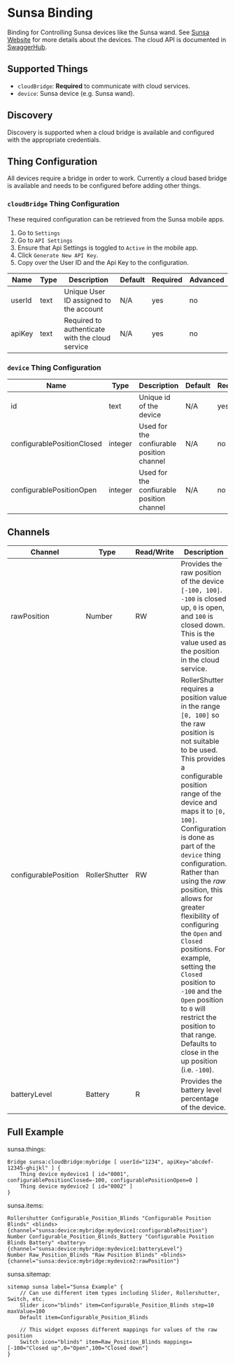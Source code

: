 # Sunsa Binding

Binding for Controlling Sunsa devices like the Sunsa wand.
See [Sunsa Website](https://www.sunsahomes.com/) for more details about the devices.
The cloud API is documented in [SwaggerHub](https://app.swaggerhub.com/apis/Sunsa/Sunsa).

## Supported Things

- `cloudBridge`: **Required** to communicate with cloud services.
- `device`: Sunsa device (e.g. Sunsa wand).

## Discovery

Discovery is supported when a cloud bridge is available and configured with the appropriate credentials.

## Thing Configuration

All devices require a bridge in order to work.
Currently a cloud based bridge is available and needs to be configured before adding other things.

### `cloudBridge` Thing Configuration

These required configuration can be retrieved from the Sunsa mobile apps.

1. Go to `Settings`
1. Go to `API Settings`
1. Ensure that Api Settings is toggled to `Active` in the mobile app.
1. Click `Generate New API Key`.
1. Copy over the User ID and the Api Key to the configuration.

| Name            | Type    | Description                                     | Default | Required | Advanced |
|-----------------|---------|-------------------------------------------------|---------|----------|----------|
| userId          | text    | Unique User ID assigned to the account          | N/A     | yes      | no       |
| apiKey          | text    | Required to authenticate with the cloud service | N/A     | yes      | no       |

### `device` Thing Configuration

| Name                       | Type    | Description                               | Default | Required | Advanced |
|----------------------------|---------|-------------------------------------------|---------|----------|----------|
| id                         | text    | Unique id of the device                   | N/A     | yes      | no       |
| configurablePositionClosed | integer | Used for the confiurable position channel | N/A     | no       | no       |
| configurablePositionOpen   | integer | Used for the confiurable position channel | N/A     | no       | no       |

## Channels

| Channel              | Type          | Read/Write | Description                 |
|----------------------|---------------|------------|-----------------------------|
| rawPosition          | Number        | RW         | Provides the raw position of the device `[-100, 100]`. `-100` is closed up, `0` is open, and `100` is closed down. This is the value used as the position in the cloud service. |
| configurablePosition | RollerShutter | RW         | RollerShutter requires a position value in the range `[0, 100]` so the raw position is not suitable to be used. This provides a configurable position range of the device and maps it to `[0, 100]`. Configuration is done as part of the `device` thing configuration. Rather than using the _raw_ position, this allows for greater flexibility of configuring the `Open` and `Closed` positions. For example, setting the `Closed` position to `-100` and the `Open` position to `0` will restrict the position to that range. Defaults to close in the up position (i.e. `-100`).
| batteryLevel         | Battery       | R          | Provides the battery level percentage of the device. |

## Full Example

sunsa.things:

```
Bridge sunsa:cloudBridge:mybridge [ userId="1234", apiKey="abcdef-12345-ghijkl" ] {
    Thing device mydevice1 [ id="0001", configurablePositionClosed=-100, configurablePositionOpen=0 ]
    Thing device mydevice2 [ id="0002" ]
}
```

sunsa.items:

```
Rollershutter Configurable_Position_Blinds "Configurable Position Blinds" <blinds> {channel="sunsa:device:mybridge:mydevice1:configurablePosition"}
Number Configurable_Position_Blinds_Battery "Configurable Position Blinds Battery" <battery> {channel="sunsa:device:mybridge:mydevice1:batteryLevel"}
Number Raw_Position_Blinds "Raw Position Blinds" <blinds> {channel="sunsa:device:mybridge:mydevice2:rawPosition"}
```

sunsa.sitemap:

```
sitemap sunsa label="Sunsa Example" {
    // Can use different item types including Slider, Rollershutter, Switch, etc.
    Slider icon="blinds" item=Configurable_Position_Blinds step=10 maxValue=100
    Default item=Configurable_Position_Blinds

    // This widget exposes different mappings for values of the raw position
    Switch icon="blinds" item=Raw_Position_Blinds mappings=[-100="Closed up",0="Open",100="Closed down"]
}
```
